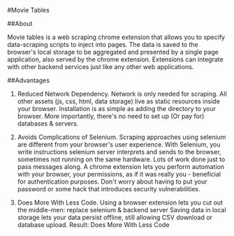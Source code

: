 #Movie Tables

##About

Movie tables is a web scraping chrome extension that allows you to specify data-scraping scripts to inject into pages. The data is saved
to the browser's local storage to be aggregated and presented by a single page application, also served by the chrome extension. Extensions can
integrate with other backend services just like any other web applications.

##Advantages

1) Reduced Network Dependency. 
	Network is only needed for scraping. All other assets (js, css, html, data storage) live as static resources inside your browser. Installation
	is as simple as adding the directory to your browser. More importantly, there's no need to set up (Or pay for) databases & servers. 

2) Avoids Complications of Selenium. 
	Scraping approaches using selenium are different from your browser's user experience. With Selenium, you write instructions selenium 
	server interprets and sends to the browser, sometimes not running on the same hardware. Lots of work done just to pass messages along. A chrome extension
	lets you perform automation with your browser, your permissions, as if it was really you - beneficial for authentication purposes. 
	Don't worry about having to put your password or some hack that introduces security vulnerabilities. 

3) Does More With Less Code.
	Using a browser extension lets you cut out the middle-men: replace selenium & backend server
	Saving data in local storage lets your data persist offline, still allowing CSV download or database upload.
	Result: Does More With Less Code
